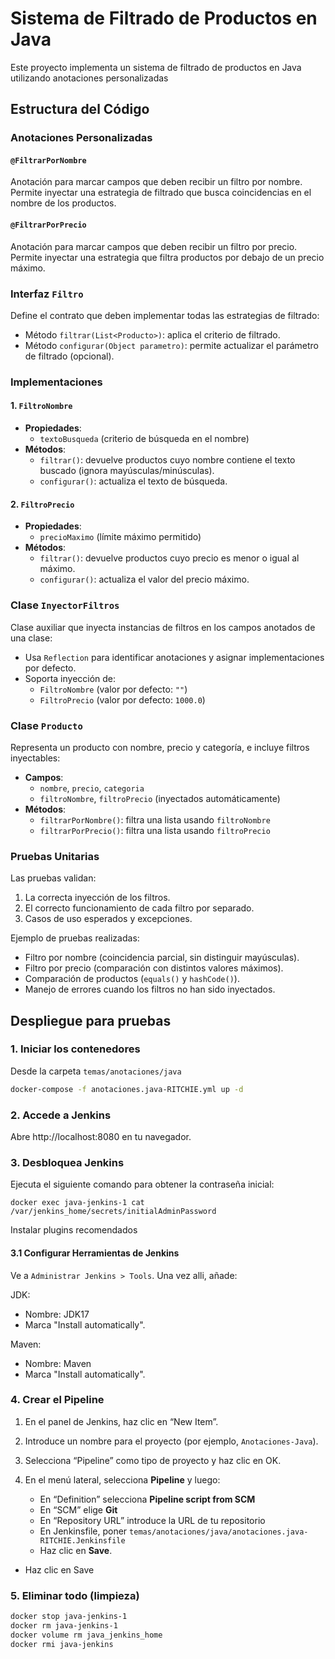 # Sistema de Filtrado de Productos en Java

Este proyecto implementa un sistema de filtrado de productos en Java utilizando anotaciones personalizadas

## Estructura del Código

### Anotaciones Personalizadas

#### `@FiltrarPorNombre`
Anotación para marcar campos que deben recibir un filtro por nombre. Permite inyectar una estrategia de filtrado que busca coincidencias en el nombre de los productos.

#### `@FiltrarPorPrecio`
Anotación para marcar campos que deben recibir un filtro por precio. Permite inyectar una estrategia que filtra productos por debajo de un precio máximo.

### Interfaz `Filtro`

Define el contrato que deben implementar todas las estrategias de filtrado:
- Método `filtrar(List<Producto>)`: aplica el criterio de filtrado.
- Método `configurar(Object parametro)`: permite actualizar el parámetro de filtrado (opcional).

### Implementaciones

#### 1. `FiltroNombre`
- **Propiedades**:
  - `textoBusqueda` (criterio de búsqueda en el nombre)
- **Métodos**:
  - `filtrar()`: devuelve productos cuyo nombre contiene el texto buscado (ignora mayúsculas/minúsculas).
  - `configurar()`: actualiza el texto de búsqueda.

#### 2. `FiltroPrecio`
- **Propiedades**:
  - `precioMaximo` (límite máximo permitido)
- **Métodos**:
  - `filtrar()`: devuelve productos cuyo precio es menor o igual al máximo.
  - `configurar()`: actualiza el valor del precio máximo.

### Clase `InyectorFiltros`

Clase auxiliar que inyecta instancias de filtros en los campos anotados de una clase:
- Usa `Reflection` para identificar anotaciones y asignar implementaciones por defecto.
- Soporta inyección de:
  - `FiltroNombre` (valor por defecto: `""`)
  - `FiltroPrecio` (valor por defecto: `1000.0`)

### Clase `Producto`

Representa un producto con nombre, precio y categoría, e incluye filtros inyectables:
- **Campos**:
  - `nombre`, `precio`, `categoria`
  - `filtroNombre`, `filtroPrecio` (inyectados automáticamente)
- **Métodos**:
  - `filtrarPorNombre()`: filtra una lista usando `filtroNombre`
  - `filtrarPorPrecio()`: filtra una lista usando `filtroPrecio`

### Pruebas Unitarias

Las pruebas validan:
1. La correcta inyección de los filtros.
2. El correcto funcionamiento de cada filtro por separado.
3. Casos de uso esperados y excepciones.

Ejemplo de pruebas realizadas:
- Filtro por nombre (coincidencia parcial, sin distinguir mayúsculas).
- Filtro por precio (comparación con distintos valores máximos).
- Comparación de productos (`equals()` y `hashCode()`).
- Manejo de errores cuando los filtros no han sido inyectados.

## Despliegue para pruebas

### 1. Iniciar los contenedores

Desde la carpeta `temas/anotaciones/java`

```bash
docker-compose -f anotaciones.java-RITCHIE.yml up -d
```

### 2. Accede a Jenkins
Abre http://localhost:8080 en tu navegador.

### 3. Desbloquea Jenkins
Ejecuta el siguiente comando para obtener la contraseña inicial:

```
docker exec java-jenkins-1 cat /var/jenkins_home/secrets/initialAdminPassword
```

Instalar plugins recomendados

#### 3.1 Configurar Herramientas de Jenkins

Ve a `Administrar Jenkins > Tools`. Una vez alli, añade:

JDK:
- Nombre: JDK17
- Marca  "Install automatically".

Maven:
- Nombre: Maven
- Marca  "Install automatically".

### 4. Crear el Pipeline
1. En el panel de Jenkins, haz clic en “New Item”.
2. Introduce un nombre para el proyecto (por ejemplo, `Anotaciones-Java`).
3. Selecciona “Pipeline” como tipo de proyecto y haz clic en OK.
4. En el menú lateral, selecciona **Pipeline** y luego:

    - En “Definition” selecciona **Pipeline script from SCM**
    - En “SCM” elige **Git**
    - En “Repository URL” introduce la URL de tu repositorio
    - En Jenkinsfile, poner `temas/anotaciones/java/anotaciones.java-RITCHIE.Jenkinsfile`
    - Haz clic en **Save**.


- Haz clic en Save

### 5. Eliminar todo (limpieza)
```bash
docker stop java-jenkins-1
docker rm java-jenkins-1
docker volume rm java_jenkins_home
docker rmi java-jenkins
```
